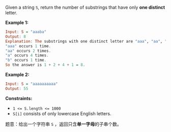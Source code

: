
Given a string `S`, return the number of substrings that have only **one distinct** letter.

 

**Example 1:**

```haskell
Input: S = "aaaba"
Output: 8
Explanation: The substrings with one distinct letter are "aaa", "aa", "a", "b".
"aaa" occurs 1 time.
"aa" occurs 2 times.
"a" occurs 4 times.
"b" occurs 1 time.
So the answer is 1 + 2 + 4 + 1 = 8.
```

**Example 2:**

```haskell
Input: S = "aaaaaaaaaa"
Output: 55
```
 
**Constraints:**
- `1 <= S.length <= 1000`
-  `S[i]` consists of only lowercase English letters.

题意：给出一个字符串 `S` ，返回只含**单一字母**的子串个数。
